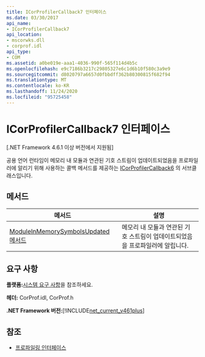 ```yaml
---
title: ICorProfilerCallback7 인터페이스
ms.date: 03/30/2017
api_name:
- ICorProfilerCallback7
api_location:
- mscorwks.dll
- corprof.idl
api_type:
- COM
ms.assetid: a0be019e-aaa1-4036-990f-565f114d4b5c
ms.openlocfilehash: e9c7186b3217c29805327e6c1d6b10f580c3a9e9
ms.sourcegitcommit: d8020797a6657d0fbbdff362b80300815f682f94
ms.translationtype: MT
ms.contentlocale: ko-KR
ms.lasthandoff: 11/24/2020
ms.locfileid: "95725458"
---
```

# <a name="icorprofilercallback7-interface"></a>ICorProfilerCallback7 인터페이스

[.NET Framework 4.6.1 이상 버전에서 지원됨]  
  
 공용 언어 런타임이 메모리 내 모듈과 연관된 기호 스트림이 업데이트되었음을 프로파일러에 알리기 위해 사용하는 콜백 메서드를 제공하는 [ICorProfilerCallback6](icorprofilercallback6-interface.md) 의 서브클래스입니다.  
  
## <a name="methods"></a>메서드  
  
|메서드|설명|  
|------------|-----------------|  
|[ModuleInMemorySymbolsUpdated 메서드](icorprofilercallback7-moduleinmemorysymbolsupdated-method.md)|메모리 내 모듈과 연관된 기호 스트림이 업데이트되었음을 프로파일러에 알립니다.|  
  
## <a name="requirements"></a>요구 사항  

 **플랫폼:**[시스템 요구 사항](../../get-started/system-requirements.md)을 참조하세요.  
  
 **헤더:** CorProf.idl, CorProf.h  
  
 **.NET Framework 버전:**[!INCLUDE[net_current_v461plus](../../../../includes/net-current-v461plus-md.md)]  
  
## <a name="see-also"></a>참조

- [프로파일링 인터페이스](profiling-interfaces.md)
